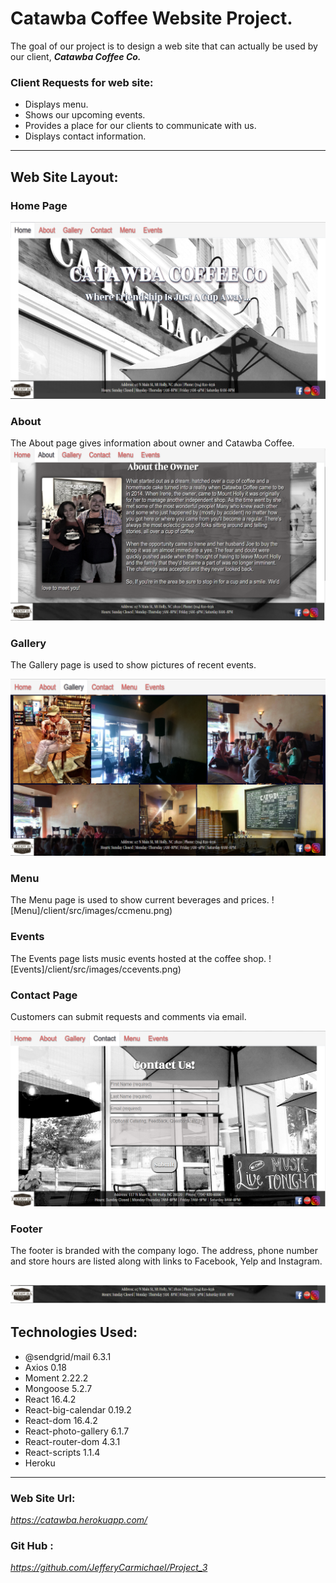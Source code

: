 # **Catawba Coffee Website Project.**
The goal of our project is to design a web site that can actually be used by our client, **_Catawba Coffee Co._** 


### **Client Requests for web site:**
* Displays menu.
* Shows our upcoming events.
* Provides a place for our clients to communicate with us. 
* Displays contact information. 

___

## **Web Site Layout:**

### **Home Page**
![Home Page](/client/src/images/cchome.png)

### **About**
The About page gives information about owner and Catawba Coffee.
![About](/client/src/images/ccabout.png)

### **Gallery**

The Gallery page is used to show pictures of recent events.

![Gallery](/client/src/images/ccgallery.png)


### **Menu**

The Menu page is used to show current beverages and prices.
![Menu]/client/src/images/ccmenu.png)

### **Events**

The Events page lists music events hosted at the coffee shop.
![Events]/client/src/images/ccevents.png)

### **Contact Page**
Customers can submit requests and comments via email.

![Contact](/client/src/images/cccontact.png)


### **Footer**

The footer is branded with the company logo.  The address, phone number and store hours are listed along with links to Facebook, Yelp and Instagram.

![About](/client/src/images/ccfooter.png)
---
## **Technologies Used:**
* @sendgrid/mail 6.3.1
* Axios 0.18
* Moment   2.22.2 
* Mongoose   5.2.7 
* React   16.4.2 
* React-big-calendar   0.19.2 
* React-dom   16.4.2 
* React-photo-gallery   6.1.7 
* React-router-dom   4.3.1 
* React-scripts   1.1.4 
* Heroku
---
### **Web Site Url:**
  *https://catawba.herokuapp.com/*

### **Git Hub :**
*https://github.com/JefferyCarmichael/Project_3*